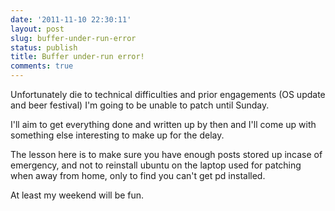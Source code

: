 ```yaml
---
date: '2011-11-10 22:30:11'
layout: post
slug: buffer-under-run-error
status: publish
title: Buffer under-run error!
comments: true
---
```


Unfortunately die to technical difficulties and prior engagements (OS update and beer festival) I'm going to be unable to patch until Sunday.  

I'll aim to get everything done and written up by then and I'll come up with something else interesting to make up for the delay.  

The lesson here is to make sure you have enough posts stored up incase of emergency, and not to reinstall ubuntu on the laptop used for patching when away from home, only to find you can't get pd installed.  

At least my weekend will be fun.
